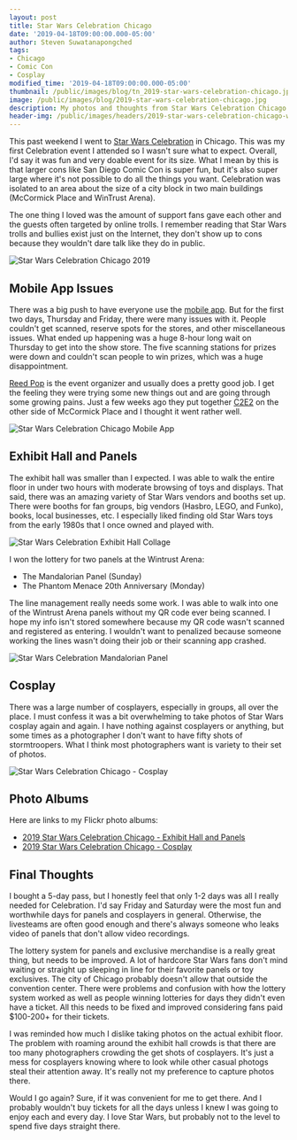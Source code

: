 ```yaml
---
layout: post
title: Star Wars Celebration Chicago
date: '2019-04-18T09:00:00.000-05:00'
author: Steven Suwatanapongched
tags:
- Chicago
- Comic Con
- Cosplay
modified_time: '2019-04-18T09:00:00.000-05:00'
thumbnail: /public/images/blog/tn_2019-star-wars-celebration-chicago.jpg
image: /public/images/blog/2019-star-wars-celebration-chicago.jpg
description: My photos and thoughts from Star Wars Celebration Chicago 2019.
header-img: /public/images/headers/2019-star-wars-celebration-chicago-wintrust-arena.jpg
---
```


This past weekend I went to [Star Wars Celebration](https://www.starwarscelebration.com/) in Chicago. This was my first Celebration event I attended so I wasn't sure what to expect. Overall, I'd say it was fun and very doable event for its size. What I mean by this is that larger cons like San Diego Comic Con is super fun, but it's also super large where it's not possible to do all the things you want. Celebration was isolated to an area about the size of a city block in two main buildings (McCormick Place and WinTrust Arena).

The one thing I loved was the amount of support fans gave each other and the guests often targeted by online trolls. I remember reading that Star Wars trolls and bullies exist just on the Internet, they don't show up to cons because they wouldn't dare talk like they do in public.

![Star Wars Celebration Chicago 2019](/public/images/blog/2019-star-wars-celebration-chicago.jpg)

## Mobile App Issues

There was a big push to have everyone use the [mobile app](https://www.starwarscelebration.com/Explore/Mobile-App/). But for the first two days, Thursday and Friday, there were many issues with it. People couldn't get scanned, reserve spots for the stores, and other miscellaneous issues. What ended up happening was a huge 8-hour long wait on Thursday to get into the show store. The five scanning stations for prizes were down and couldn't scan people to win prizes, which was a huge disappointment.

[Reed Pop](https://www.reedpop.com) is the event organizer and usually does a pretty good job. I get the feeling they were trying some new things out and are going through some growing pains. Just a few weeks ago they put together [C2E2](http://c2e2.com/) on the other side of McCormick Place and I thought it went rather well.

![Star Wars Celebration Chicago Mobile App](/public/images/blog/2019-star-wars-celebration-chicago-mobile-app.jpg)

## Exhibit Hall and Panels

The exhibit hall was smaller than I expected. I was able to walk the entire floor in under two hours with moderate browsing of toys and displays. That said, there was an amazing variety of Star Wars vendors and booths set up. There were booths for fan groups, big vendors (Hasbro, LEGO, and Funko), books, local businesses, etc. I especially liked finding old Star Wars toys from the early 1980s that I once owned and played with.

![Star Wars Celebration Exhibit Hall Collage](/public/images/blog/2019-star-wars-celebration-chicago-exhibit-hall-collage.jpg)

I won the lottery for two panels at the Wintrust Arena:

* The Mandalorian Panel (Sunday)
* The Phantom Menace 20th Anniversary (Monday)

The line management really needs some work. I was able to walk into one of the Wintrust Arena panels without my QR code ever being scanned. I hope my info isn't stored somewhere because my QR code wasn't scanned and registered as entering. I wouldn't want to penalized because someone working the lines wasn't doing their job or their scanning app crashed.

![Star Wars Celebration Mandalorian Panel](/public/images/blog/2019-star-wars-celebration-wintrust-mandalorian-panel-pano.jpg)

## Cosplay

There was a large number of cosplayers, especially in groups, all over the place. I must confess it was a bit overwhelming to take photos of Star Wars cosplay again and again. I have nothing against cosplayers or anything, but some times as a photographer I don't want to have fifty shots of stormtroopers. What I think most photographers want is variety to their set of photos.

![Star Wars Celebration Chicago - Cosplay](/public/images/blog/2019-star-wars-celebration-chicago-cosplay.jpg)

## Photo Albums

Here are links to my Flickr photo albums:

* [2019 Star Wars Celebration Chicago - Exhibit Hall and Panels](https://www.flickr.com/photos/sunpech/albums/72157708215650884)
* [2019 Star Wars Celebration Chicago - Cosplay](https://www.flickr.com/photos/sunpech/albums/72157690950300213)

## Final Thoughts

I bought a 5-day pass, but I honestly feel that only 1-2 days was all I really needed for Celebration. I'd say Friday and Saturday were the most fun and worthwhile days for panels and cosplayers in general. Otherwise, the livesteams are often good enough and there's always someone who leaks video of panels that don't allow video recordings.

The lottery system for panels and exclusive merchandise is a really great thing, but needs to be improved. A lot of hardcore Star Wars fans don't mind waiting or straight up sleeping in line for their favorite panels or toy exclusives. The city of Chicago probably doesn't allow that outside the convention center. There were problems and confusion with how the lottery system worked as well as people winning lotteries for days they didn't even have a ticket. All this needs to be fixed and improved considering fans paid $100-200+ for their tickets.

I was reminded how much I dislike taking photos on the actual exhibit floor. The problem with roaming around the exhibit hall crowds is that there are too many photographers crowding the get shots of cosplayers. It's just a mess for cosplayers knowing where to look while other casual photogs steal their attention away. It's really not my preference to capture photos there.

Would I go again? Sure, if it was convenient for me to get there. And I probably wouldn't buy tickets for all the days unless I knew I was going to enjoy each and every day. I love Star Wars, but probably not to the level to spend five days straight there.